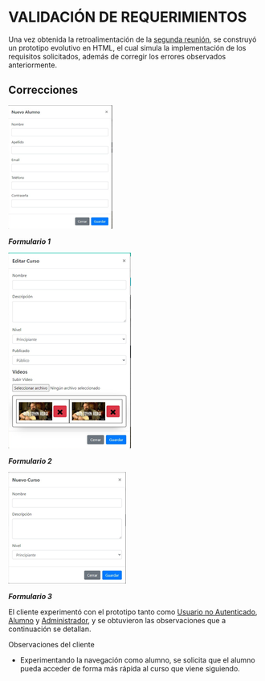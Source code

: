 # VALIDACIÓN DE REQUERIMIENTOS
Una vez obtenida la retroalimentación de la [segunda reunión](/APV-ob1-PrototipadoSegundaReunion-2020.md), se construyó un prototipo evolutivo en HTML, el cual simula la implementación de los requisitos solicitados, además de corregir los errores observados anteriormente.
## Correcciones
![Formulario 1](/recursos/prot27.png "Formulario 1")

___Formulario 1___                               

![Formulario 2](/recursos/prot28.png "Formulario 2")

___Formulario 2___                                 

![Formulario 3](/recursos/prot29.png "Formulario 3")

___Formulario 3___

El cliente experimentó con el prototipo tanto como [Usuario no Autenticado](http://htmlpreview.github.com/?https://github.com/federicoalonso/preEntrega/blob/main/APV-ob1-Prototipos-HTML-2020/index.html), [Alumno](http://htmlpreview.github.com/?https://github.com/federicoalonso/preEntrega/blob/main/APV-ob1-Prototipos-HTML-2020/dashboardAlumno.html) y [Administrador](http://htmlpreview.github.com/?https://github.com/federicoalonso/preEntrega/blob/main/APV-ob1-Prototipos-HTML-2020/adminDashboard.html), y se obtuvieron las observaciones que a continuación se detallan.

Observaciones del cliente

- Experimentando la navegación como alumno, se solicita que el alumno pueda acceder de forma más rápida al curso que viene siguiendo.

